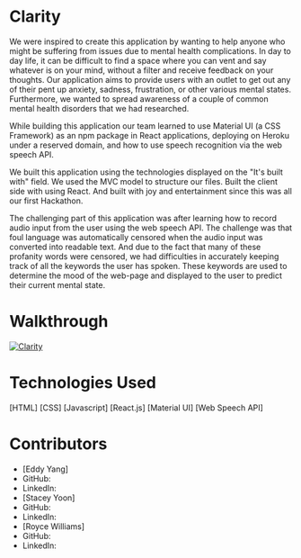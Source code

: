 # Clarity
We were inspired to create this application by wanting to help anyone who might be suffering from issues due to mental health complications. In day to day life, it can be difficult to find a space where you can vent and say whatever is on your mind, without a filter and receive feedback on your thoughts. Our application aims to provide users with an outlet to get out any of their pent up anxiety, sadness, frustration, or other various mental states. Furthermore, we wanted to spread awareness of a couple of common mental health disorders that we had researched.

While building this application our team learned to use Material UI (a CSS Framework) as an npm package in React applications, deploying on Heroku under a reserved domain, and how to use speech recognition via the web speech API.

We built this application using the technologies displayed on the "It's built with" field. We used the MVC model to structure our files. Built the client side with using React. And built with joy and entertainment since this was all our first Hackathon.

The challenging part of this application was after learning how to record audio input from the user using the web speech API. The challenge was that foul language was automatically censored when the audio input was converted into readable text. And due to the fact that many of these profanity words were censored, we had difficulties in accurately keeping track of all the keywords the user has spoken. These keywords are used to determine the mood of the web-page and displayed to the user to predict their current mental state.

# Walkthrough
[![Clarity](http://img.youtube.com/vi/mtKAMIQJQOc/0.jpg)](http://www.youtube.com/watch?v=mtKAMIQJQOc "Clarity Walkthrough")

# Technologies Used
[HTML]
[CSS]
[Javascript]
[React.js]
[Material UI]
[Web Speech API]

# Contributors
* [Eddy Yang]
* GitHub: 
* LinkedIn:
* [Stacey Yoon]
* GitHub:
* LinkedIn:
* [Royce Williams]
* GitHub:
* LinkedIn:



